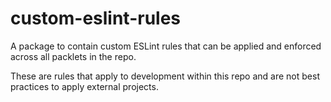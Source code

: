 # custom-eslint-rules

A package to contain custom ESLint rules that can be applied and enforced across all packlets in the repo.

These are rules that apply to development within this repo and are not best practices to apply external projects.
